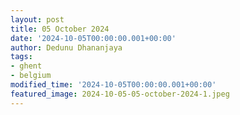 ```yaml
---
layout: post
title: 05 October 2024
date: '2024-10-05T00:00:00.001+00:00'
author: Dedunu Dhananjaya
tags:
- ghent
- belgium
modified_time: '2024-10-05T00:00:00.001+00:00'
featured_image: 2024-10-05-05-october-2024-1.jpeg
---
```

